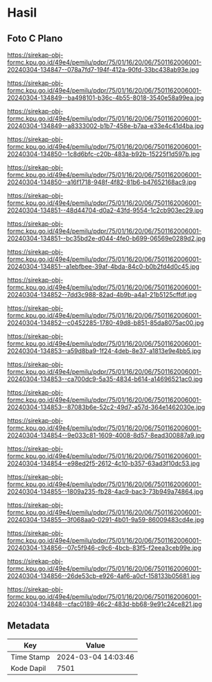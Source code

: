 # Hasil

## Foto C Plano

https://sirekap-obj-formc.kpu.go.id/49e4/pemilu/pdpr/75/01/16/20/06/7501162006001-20240304-134847--078a7fd7-194f-412a-90fd-33bc438ab93e.jpg

https://sirekap-obj-formc.kpu.go.id/49e4/pemilu/pdpr/75/01/16/20/06/7501162006001-20240304-134849--ba498101-b36c-4b55-8018-3540e58a99ea.jpg

https://sirekap-obj-formc.kpu.go.id/49e4/pemilu/pdpr/75/01/16/20/06/7501162006001-20240304-134849--a8333002-b1b7-458e-b7aa-e33e4c41d4ba.jpg

https://sirekap-obj-formc.kpu.go.id/49e4/pemilu/pdpr/75/01/16/20/06/7501162006001-20240304-134850--1c8d6bfc-c20b-483a-b92b-15225f1d597b.jpg

https://sirekap-obj-formc.kpu.go.id/49e4/pemilu/pdpr/75/01/16/20/06/7501162006001-20240304-134850--a16f1718-948f-4f82-81b6-b47652168ac9.jpg

https://sirekap-obj-formc.kpu.go.id/49e4/pemilu/pdpr/75/01/16/20/06/7501162006001-20240304-134851--48d44704-d0a2-43fd-9554-1c2cb903ec29.jpg

https://sirekap-obj-formc.kpu.go.id/49e4/pemilu/pdpr/75/01/16/20/06/7501162006001-20240304-134851--bc35bd2e-d044-4fe0-b699-06569e0289d2.jpg

https://sirekap-obj-formc.kpu.go.id/49e4/pemilu/pdpr/75/01/16/20/06/7501162006001-20240304-134851--a1ebfbee-39af-4bda-84c0-b0b2fd4d0c45.jpg

https://sirekap-obj-formc.kpu.go.id/49e4/pemilu/pdpr/75/01/16/20/06/7501162006001-20240304-134852--7dd3c988-82ad-4b9b-a4a1-21b5125cffdf.jpg

https://sirekap-obj-formc.kpu.go.id/49e4/pemilu/pdpr/75/01/16/20/06/7501162006001-20240304-134852--c0452285-1780-49d8-b851-85da8075ac00.jpg

https://sirekap-obj-formc.kpu.go.id/49e4/pemilu/pdpr/75/01/16/20/06/7501162006001-20240304-134853--a59d8ba9-1f24-4deb-8e37-a1813e9e4bb5.jpg

https://sirekap-obj-formc.kpu.go.id/49e4/pemilu/pdpr/75/01/16/20/06/7501162006001-20240304-134853--ca700dc9-5a35-4834-b614-a14696521ac0.jpg

https://sirekap-obj-formc.kpu.go.id/49e4/pemilu/pdpr/75/01/16/20/06/7501162006001-20240304-134853--87083b6e-52c2-49d7-a57d-364e1462030e.jpg

https://sirekap-obj-formc.kpu.go.id/49e4/pemilu/pdpr/75/01/16/20/06/7501162006001-20240304-134854--9e033c81-1609-4008-8d57-8ead300887a9.jpg

https://sirekap-obj-formc.kpu.go.id/49e4/pemilu/pdpr/75/01/16/20/06/7501162006001-20240304-134854--e98ed2f5-2612-4c10-b357-63ad3f10dc53.jpg

https://sirekap-obj-formc.kpu.go.id/49e4/pemilu/pdpr/75/01/16/20/06/7501162006001-20240304-134855--1809a235-fb28-4ac9-bac3-73b949a74864.jpg

https://sirekap-obj-formc.kpu.go.id/49e4/pemilu/pdpr/75/01/16/20/06/7501162006001-20240304-134855--3f068aa0-0291-4b01-9a59-86009483cd4e.jpg

https://sirekap-obj-formc.kpu.go.id/49e4/pemilu/pdpr/75/01/16/20/06/7501162006001-20240304-134856--07c5f946-c9c6-4bcb-83f5-f2eea3ceb99e.jpg

https://sirekap-obj-formc.kpu.go.id/49e4/pemilu/pdpr/75/01/16/20/06/7501162006001-20240304-134856--26de53cb-e926-4af6-a0cf-158133b05681.jpg

https://sirekap-obj-formc.kpu.go.id/49e4/pemilu/pdpr/75/01/16/20/06/7501162006001-20240304-134848--cfac0189-46c2-483d-bb68-9e91c24ce821.jpg


## Metadata

| Key        | Value               |
| ---------- | ------------------- |
| Time Stamp | 2024-03-04 14:03:46 |
| Kode Dapil | 7501                |



